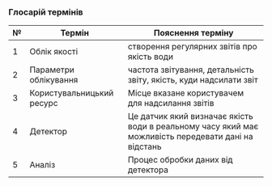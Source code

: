 ### Глосарій термінів
| № | Термін | Пояснення терміну |
| --- | --- | --- |
| 1 | Облік якості | створення регулярних звітів про якість води|
| 2 | Параметри облікування | частота звітування, детальність звіту, якість, куди надсилати звіт |
| 3 | Користувальницький ресурс | Місце вказане користувачем для надсилання звітів|
| 4 | Детектор | Це датчик який визначає якість води в реальному часу який має можливість передевати дані на відстань |
| 5 | Аналіз | Процес обробки даних від детектора |
